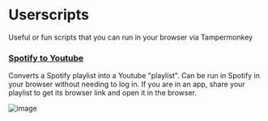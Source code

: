 # Userscripts
Useful or fun scripts that you can run in your browser via Tampermonkey


### [Spotify to Youtube](https://github.com/Osiris-Team/Userscripts/blob/main/src/spotify_to_youtube.js)
Converts a Spotify playlist into a Youtube "playlist". Can be run in Spotify in your browser without needing to log in.
If you are in an app, share your playlist to get its browser link and open it in the browser.

![image](https://github.com/user-attachments/assets/d5e8483f-1076-4303-a189-00738fd7830e)

